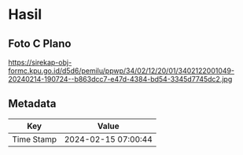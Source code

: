 # Hasil

## Foto C Plano

https://sirekap-obj-formc.kpu.go.id/d5d6/pemilu/ppwp/34/02/12/20/01/3402122001049-20240214-190724--b863dcc7-e47d-4384-bd54-3345d7745dc2.jpg


## Metadata

| Key        | Value               |
| ---------- | ------------------- |
| Time Stamp | 2024-02-15 07:00:44 |



